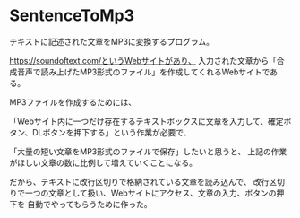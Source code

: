 # SentenceToMp3
テキストに記述された文章をMP3に変換するプログラム。

https://soundoftext.com/というWebサイトがあり、
入力された文章から「合成音声で読み上げたMP3形式のファイル」を作成してくれるWebサイトである。

MP3ファイルを作成するためには、

「Webサイト内に一つだけ存在するテキストボックスに文章を入力して、確定ボタン、DLボタンを押下する」という作業が必要で、

「大量の短い文章をMP3形式のファイルで保存」したいと思うと、
上記の作業がほしい文章の数に比例して増えていくことになる。

だから、テキストに改行区切りで格納されている文章を読み込んで、
改行区切りで一つの文章として扱い、Webサイトにアクセス、文章の入力、ボタンの押下を
自動でやってもらうために作った。

